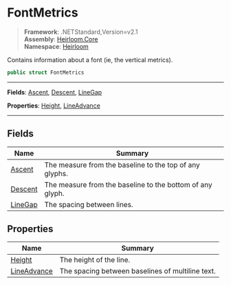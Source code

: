 # FontMetrics

> **Framework**: .NETStandard,Version=v2.1  
> **Assembly**: [Heirloom.Core][0]  
> **Namespace**: [Heirloom][0]  

Contains information about a font (ie, the vertical metrics).

```cs
public struct FontMetrics
```

--------------------------------------------------------------------------------

**Fields**: [Ascent][1], [Descent][2], [LineGap][3]

**Properties**: [Height][4], [LineAdvance][5]

--------------------------------------------------------------------------------

## Fields

| Name         | Summary                                                   |
|--------------|-----------------------------------------------------------|
| [Ascent][1]  | The measure from the baseline to the top of any glyphs.   |
| [Descent][2] | The measure from the baseline to the bottom of any glyph. |
| [LineGap][3] | The spacing between lines.                                |

## Properties

| Name             | Summary                                          |
|------------------|--------------------------------------------------|
| [Height][4]      | The height of the line.                          |
| [LineAdvance][5] | The spacing between baselines of multiline text. |

[0]: ../Heirloom.Core.md
[1]: Heirloom.FontMetrics.Ascent.md
[2]: Heirloom.FontMetrics.Descent.md
[3]: Heirloom.FontMetrics.LineGap.md
[4]: Heirloom.FontMetrics.Height.md
[5]: Heirloom.FontMetrics.LineAdvance.md
